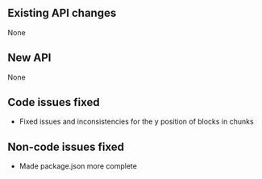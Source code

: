 ## Existing API changes
None

## New API
None

## Code issues fixed
* Fixed issues and inconsistencies for the y position of blocks in chunks

## Non-code issues fixed
* Made package.json more complete